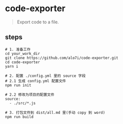 # code-exporter
> Export code to a file.

## steps
```shell
# 1. 准备工作
cd your_work_dir
git clone https://github.com/alo7i/code-exporter.git
cd code-exporter
yarn i

# 2. 配置 ./config.yml 里的 source 字段
# 2.1 生成 config.yml 配置文件
npm run init

# 2.2 修改为项目的配置文件
source:
  - ./src/*.js

# 3. 打包文件到 dist/all.md 里(手动 copy 到 word)
npm run build
```
